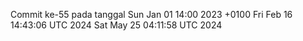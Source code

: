 Commit ke-55 pada tanggal Sun Jan 01 14:00 2023 +0100
Fri Feb 16 14:43:06 UTC 2024
Sat May 25 04:11:58 UTC 2024
